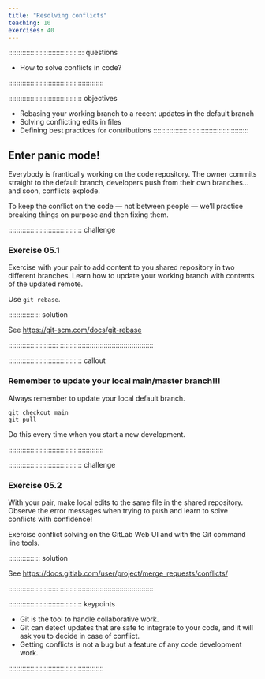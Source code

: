 ```yaml
---
title: "Resolving conflicts"
teaching: 10
exercises: 40
---
```


:::::::::::::::::::::::::::::::::::::: questions

- How to solve conflicts in code?

::::::::::::::::::::::::::::::::::::::::::::::::

::::::::::::::::::::::::::::::::::::: objectives

- Rebasing your working branch to a recent updates in the default branch
- Solving conflicting edits in files
- Defining best practices for contributions
::::::::::::::::::::::::::::::::::::::::::::::::

## Enter panic mode!

Everybody is frantically working on the code repository. The owner commits straight to the default branch, developers push from their own branches… and soon, conflicts explode.

To keep the conflict on the code — not between people — we’ll practice breaking things on purpose and then fixing them.


::::::::::::::::::::::::::::::::::::: challenge

### Exercise 05.1

Exercise with your pair to add content to you shared repository in two different branches. Learn how to update your working branch with contents of the updated remote.

Use `git rebase`.

:::::::::::::::: solution

See https://git-scm.com/docs/git-rebase

:::::::::::::::::::::::::
:::::::::::::::::::::::::::::::::::::::::::::::


::::::::::::::::::::::::::::::::::::: callout
### Remember to update your local main/master branch!!!

Always remember to update your local default branch.

```
git checkout main
git pull
```

Do this every time when you start a new development.

::::::::::::::::::::::::::::::::::::::::::::::::



::::::::::::::::::::::::::::::::::::: challenge

### Exercise 05.2

With your pair, make local edits to the same file in the shared repository.
Observe the error messages when trying to push and learn to solve conflicts with confidence!

Exercise conflict solving on the GitLab Web UI and with the Git command line tools.


:::::::::::::::: solution

See https://docs.gitlab.com/user/project/merge_requests/conflicts/

:::::::::::::::::::::::::
:::::::::::::::::::::::::::::::::::::::::::::::




::::::::::::::::::::::::::::::::::::: keypoints 

- Git is the tool to handle collaborative work.
- Git can detect updates that are safe to integrate to your code, and it will ask you to decide in case of conflict.
- Getting conflicts is not a bug but a feature of any code development work.

::::::::::::::::::::::::::::::::::::::::::::::::